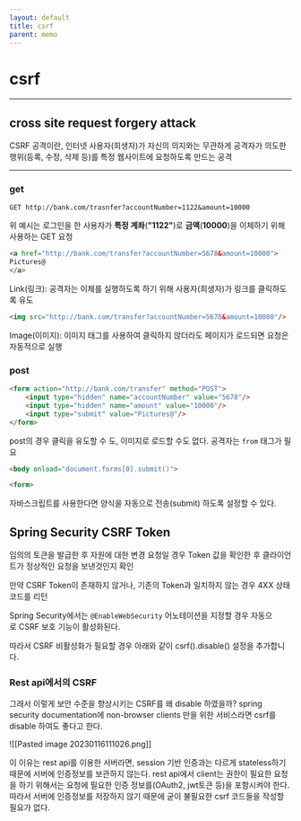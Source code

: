 ```yaml
---
layout: default
title: csrf
parent: memo
---
```

# csrf
---

## cross site request forgery attack

CSRF 공격이란, 인터넷 사용자(희생자)가 자신의 의지와는 무관하게
공격자가 의도한 행위(등록, 수정, 삭제 등)를 특정 웹사이트에 요청하도록 만드는 공격

---
### get

```
GET http://bank.com/trasnfer?accountNumber=1122&amount=10000
```

위 예시는 로그인을 한 사용자가 **특정 계좌**(**"1122"**)로 **금액**(**10000**)을 이체하기 위해 사용하는 GET 요청

```html
<a href="http://bank.com/transfer?accountNumber=5678&amount=10000">
Pictures@
</a>
```
Link(링크): 공격자는 이체를 실행하도록 하기 위해 사용자(희생자)가 링크를 클릭하도록 유도

```html
<img src="http://bank.com/transfer?accountNumber=5678&amount=10000"/>
```
  Image(이미지): 이미지 태그를 사용하여 클릭하지 않더라도 페이지가 로드되면 요청은 자동적으로 실행

### post

```html
<form action="http://bank.com/transfer" method="POST">
    <input type="hidden" name="accountNumber" value="5678"/>
    <input type="hidden" name="amount" value="10000"/>
    <input type="submit" value="Pictures@"/>
</form>
```
post의 경우 클릭을 유도할 수 도, 이미지로 로드할 수도 없다.
공격자는 `from` 태그가 필요

```html
<body onload="document.forms[0].submit()">

<form>
```

자바스크립트를 사용한다면 양식을 자동으로 전송(submit) 하도록 설정할 수 있다.


## Spring Security CSRF Token

임의의 토큰을 발급한 후 자원에 대한 변경 요청일 경우 Token 값을 확인한 후 클라이언트가 정상적인 요청을 보낸것인지 확인

만약 CSRF Token이 존재하지 않거나, 기존의 Token과 일치하지 않는 경우 4XX 상태코드를 리턴

Spring Security에서는 `@EnableWebSecurity` 어노테이션을 지정할 경우 자동으로 CSRF 보호 기능이 활성화된다.

따라서 CSRF 비활성화가 필요할 경우 아래와 같이 csrf().disable() 설정을 추가합니다.

### Rest api에서의 CSRF

그래서 이렇게 보안 수준을 향상시키는 CSRF를 왜 disable 하였을까? spring security documentation에 non-browser clients 만을 위한 서비스라면 csrf를 disable 하여도 좋다고 한다.

![[Pasted image 20230116111026.png]]

이 이유는 rest api를 이용한 서버라면, session 기반 인증과는 다르게 stateless하기 때문에 서버에 인증정보를 보관하지 않는다. rest api에서 client는 권한이 필요한 요청을 하기 위해서는 요청에 필요한 인증 정보를(OAuth2, jwt토큰 등)을 포함시켜야 한다. 따라서 서버에 인증정보를 저장하지 않기 때문에 굳이 불필요한 csrf 코드들을 작성할 필요가 없다.
